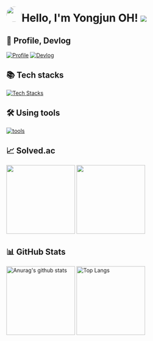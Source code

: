 <!-- 참고 링크 [https://80000coding.oopy.io/865f4b2a-5198-49e8-a173-0f893a4fed45] -->

<div align="left">
  <h1><img src="https://i.redd.it/6do158vk2ue61.png" style="border-radius: 70%; height: 40px; width: 40px;">Hello, I'm Yongjun OH! <a href="https://hits.seeyoufarm.com"><img src="https://hits.seeyoufarm.com/api/count/incr/badge.svg?url=https%3A%2F%2Fgithub.com%2F55yong%2Fhit-counter&count_bg=%2379C83D&title_bg=%23555555&icon=&icon_color=%23E7E7E7&title=hits&edge_flat=true"/></a></h1>
</div>

## 📝 Profile, Devlog
[![Profile](https://skillicons.dev/icons?i=notion)](https://55yong.notion.site/69bfd4afd72640f68c08665ac3a3cd08)
[![Devlog](https://skillicons.dev/icons?i=github)](https://55yong.github.io)


## 📚 Tech stacks
[![Tech Stacks](https://skillicons.dev/icons?i=debian,ubuntu,windows,bash,html,css,js,react&perline=4)](https://skillicons.dev)   

## 🛠️ Using tools
[![tools](https://skillicons.dev/icons?i=vim,vscode,figma)](https://skillicons.dev)

<div align="left">
  <h2>📈 Solved.ac</h2>
  <a href="https://solved.ac/profile/55yong"><img style="height: 180px" src="http://mazassumnida.wtf/api/v2/generate_badge?boj=55yong"/></a>
  <a href="https://solved.ac/profile/55yong"><img style="height: 180px" src="http://mazandi.herokuapp.com/api?handle=55yong&theme=cold"/></a>
</div>

<div align="left">
  <h2 align="left">📊 GitHub Stats</h2>
    <img style="height: 180px" src="https://github-readme-stats.vercel.app/api?username=55yong" alt="Anurag&#39;s github stats">
    <img style="height: 180px" src="https://github-readme-stats.vercel.app/api/top-langs/?username=55yong&amp;layout=compact" alt="Top Langs">
</div>

